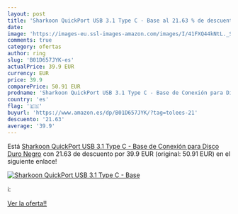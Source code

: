 ```yaml
---
layout: post
title: 'Sharkoon QuickPort USB 3.1 Type C - Base al 21.63 % de descuento'
date: 
image: 'https://images-eu.ssl-images-amazon.com/images/I/41FXQ44kNtL._SL200_.jpg'
comments: true
category: ofertas
author: ring
slug: 'B01D657JYK-es'
actualPrice: 39.9 EUR
currency: EUR
price: 39.9
comparePrice: 50.91 EUR
prodname: 'Sharkoon QuickPort USB 3.1 Type C - Base de Conexión para Disco Duro  Negro'
country: 'es'
flag: '🇪🇸'
buyurl: 'https://www.amazon.es/dp/B01D657JYK/?tag=tolees-21'
descuento: '21.63'
average: '39.9'
---
```


Está [Sharkoon QuickPort USB 3.1 Type C - Base de Conexión para Disco Duro  Negro](https://www.amazon.es/dp/B01D657JYK/?tag=tolees-21) con 21.63 de descuento por 39.9 EUR (original: 50.91 EUR) en el siguiente enlace!

[![Sharkoon QuickPort USB 3.1 Type C - Base](https://images-eu.ssl-images-amazon.com/images/I/41FXQ44kNtL._SL200_.jpg)](https://www.amazon.es/dp/B01D657JYK/?tag=tolees-21)

ℹ️:


[Ver la oferta!!](https://www.amazon.es/dp/B01D657JYK/?tag=tolees-21)
